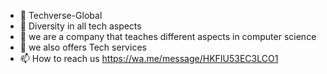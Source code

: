 - 👋 Techverse-Global
- 👀 Diversity in all tech aspects
- 🌱 we are a company that teaches different aspects in computer science  
- 💞️ we also offers Tech services 
- 📫 How to reach us https://wa.me/message/HKFIU53EC3LCO1

<!---
Techverse-Global/Techverse-Global is a ✨ special ✨ repository because its `README.md` (this file) appears on your GitHub profile.
You can click the Preview link to take a look at your changes.
--->
